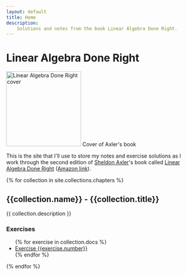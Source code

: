 ```yaml
---
layout: default
title: Home
description:
    Solutions and notes from the book Linear Algebra Done Right.
---
```


# Linear Algebra Done Right

<div class="figure right">
    <img src="{{site.baseurl}}/img/book.png" width="200" alt="Linear Algebra Done Right cover">
    <span>Cover of Axler's book</span>
</div>

This is the site that I'll use to store my notes and exercise solutions as I
work through the second edition of [Sheldon Axler][axler]'s book called [Linear
Algebra Done Right][linear-site] ([Amazon link][amzn-link]).

{% for collection in site.collections.chapters %}
## {{collection.name}} - {{collection.title}}

{{  collection.description }}

### Exercises
<ul class="pretty">
    {% for exercise in collection.docs %}
    <li>
        <a href="{{site.baseurl}}{{ exercise.url }}">
            Exercise {{exercise.number}}
        </a>
    </li>
    {% endfor %}
</ul>
{% endfor %}

[amzn-link]: http://amzn.com/3319110799
[axler]: http://www.axler.net/
[linear-site]: http://linear.axler.net/
